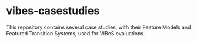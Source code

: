 # vibes-casestudies
This repository contains several case studies, with their Feature Models and Featured Transition Systems, used for VIBeS evaluations.
